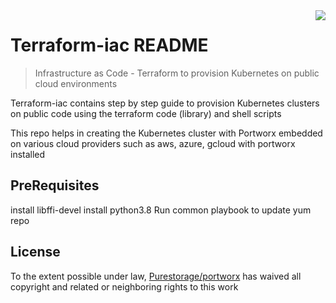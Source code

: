 <img src="icon.png" align="right" />

# Terraform-iac README

> Infrastructure as Code - Terraform to provision Kubernetes on public cloud environments


Terraform-iac contains step by step guide to provision Kubernetes clusters on public code using the terraform code (library) and shell scripts

This repo helps in creating the Kubernetes cluster with Portworx embedded on various cloud providers such as aws, azure, gcloud with portworx installed

## PreRequisites
install libffi-devel
install python3.8
Run common playbook to update yum repo


## License

To the extent possible under law, [Purestorage/portworx](https://purestorage.com) has waived all copyright and related or neighboring rights to this work
